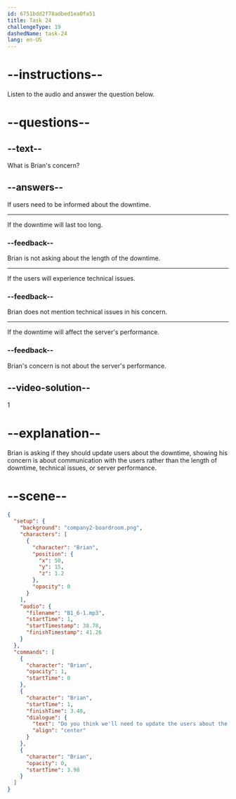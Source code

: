 ```yaml
---
id: 6751bdd2f78adbed1ea0fa51
title: Task 24
challengeType: 19
dashedName: task-24
lang: en-US
---
```


<!-- (Audio) Brian: Do you think we'll need to update the users about the downtime? -->

# --instructions--

Listen to the audio and answer the question below.

# --questions--

## --text--

What is Brian's concern?

## --answers--

If users need to be informed about the downtime.

---

If the downtime will last too long.

### --feedback--

Brian is not asking about the length of the downtime.

---

If the users will experience technical issues.

### --feedback--

Brian does not mention technical issues in his concern.

---

If the downtime will affect the server's performance.

### --feedback--

Brian's concern is not about the server's performance.

## --video-solution--

1

# --explanation--

Brian is asking if they should update users about the downtime, showing his concern is about communication with the users rather than the length of downtime, technical issues, or server performance.

# --scene--

```json
{
  "setup": {
    "background": "company2-boardroom.png",
    "characters": [
      {
        "character": "Brian",
        "position": {
          "x": 50,
          "y": 15,
          "z": 1.2
        },
        "opacity": 0
      }
    ],
    "audio": {
      "filename": "B1_6-1.mp3",
      "startTime": 1,
      "startTimestamp": 38.78,
      "finishTimestamp": 41.26
    }
  },
  "commands": [
    {
      "character": "Brian",
      "opacity": 1,
      "startTime": 0
    },
    {
      "character": "Brian",
      "startTime": 1,
      "finishTime": 3.48,
      "dialogue": {
        "text": "Do you think we'll need to update the users about the downtime?",
        "align": "center"
      }
    },
    {
      "character": "Brian",
      "opacity": 0,
      "startTime": 3.98
    }
  ]
}
```
